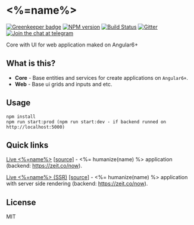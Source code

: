 # <%=name%>

[![Greenkeeper badge](https://badges.greenkeeper.io/<%=name%>/core.svg)](https://greenkeeper.io/)
[![NPM version][npm-image]][npm-url]
[![Build Status][travis-image]][travis-url]
[![Gitter][gitter-image]][gitter-url]
[![Join the chat at telegram][telegram-image]][telegram-url]

Core with UI for web application maked on Angular6+

## What is this?

- **Core** - Base entities and services for create applications on `Angular6+`.
- **Web** - Base ui grids and inputs and etc.

## Usage
```
npm install
npm run start:prod (npm run start:dev - if backend runned on http://localhost:5000)
```

## Quick links

[Live <%=name%>](https://<%=name%>.github.io/core) [[source]](https://github.com/<%=name%>/core) - <%= humanize(name) %> application (backend: https://zeit.co/now).

[Live <%=name%> (SSR)](https://<%=name%>.herokuapp.com) [[source]](https://github.com/<%=name%>/core) - <%= humanize(name) %> application with server side rendering (backend: https://zeit.co/now).

## License

MIT

[travis-image]: https://travis-ci.org/<%=name%>/core.svg?branch=master
[travis-url]: https://travis-ci.org/<%=name%>/core
[gitter-image]: https://img.shields.io/gitter/room/<%=name%>/core.js.svg
[gitter-url]: https://gitter.im/<%=name%>/core
[npm-image]: https://badge.fury.io/js/%40<%=name%>%2Fweb.svg
[npm-url]: https://npmjs.org/package/@<%=name%>/web
[dependencies-image]: https://david-dm.org/<%=name%>/core/status.svg
[dependencies-url]: https://david-dm.org/<%=name%>/core
[telegram-image]: https://img.shields.io/badge/chat-telegram-blue.svg?maxAge=2592000
[telegram-url]: https://t.me/<%=name%>
